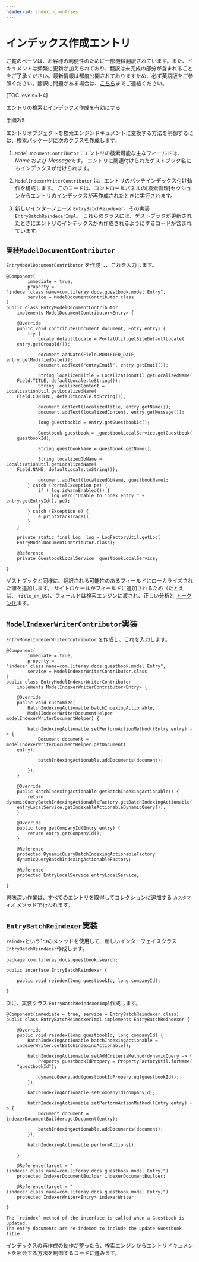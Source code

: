 ```yaml
---
header-id: indexing-entries
---
```


# インデックス作成エントリ

<p class="alert alert-info"><span class="wysiwyg-color-blue120">ご覧のページは、お客様の利便性のために一部機械翻訳されています。また、ドキュメントは頻繁に更新が加えられており、翻訳は未完成の部分が含まれることをご了承ください。最新情報は都度公開されておりますため、必ず英語版をご参照ください。翻訳に問題がある場合は、<a href="mailto:support-content-jp@liferay.com">こちら</a>までご連絡ください。</span></p>

[TOC levels=1-4]

<div class="learn-path-step row">
    <p id="stepTitle">エントリの検索とインデックス作成を有効にする</p><p>手順2/5</p>
</div>

エントリオブジェクトを検索エンジンドキュメントに変換する方法を制御するには、検索パッケージに次のクラスを作成します。

1.  `ModelDocumentContributor`：エントリの検索可能な主なフィールドは、 *Name* および *Message*です。 エントリに関連付けられたゲストブック名にもインデックスが付けられます。

2.  `ModelIndexerWriterContributor` は、エントリのバッチインデックス付け動作を構成します。 このコードは、コントロールパネルの[検索管理]セクションからエントリのインデックスが再作成されたときに実行されます。

3.  新しいインターフェース `EntryBatchReindexer`、その実装 `EntryBatchReindexerImpl`。 これらのクラスには、ゲストブックが更新されたときにエントリのインデックスが再作成されるようにするコードが含まれています。

## `実装ModelDocumentContributor`

`EntryModelDocumentContributor` を作成し、これを入力します。

    @Component(
            immediate = true,
            property = "indexer.class.name=com.liferay.docs.guestbook.model.Entry",
            service = ModelDocumentContributor.class
    )
    public class EntryModelDocumentContributor
        implements ModelDocumentContributor<Entry> {
    
        @Override
        public void contribute(Document document, Entry entry) {
            try {
                Locale defaultLocale = PortalUtil.getSiteDefaultLocale(
        entry.getGroupId());
    
                document.addDate(Field.MODIFIED_DATE, entry.getModifiedDate());
                document.addText("entryEmail", entry.getEmail());
    
                String localizedTitle = LocalizationUtil.getLocalizedName(
        Field.TITLE, defaultLocale.toString());
                String localizedContent = LocalizationUtil.getLocalizedName(
        Field.CONTENT, defaultLocale.toString());
    
                document.addText(localizedTitle, entry.getName());
                document.addText(localizedContent, entry.getMessage());
    
                long guestbookId = entry.getGuestbookId();
    
                Guestbook guestbook = _guestbookLocalService.getGuestbook(
        guestbookId);
    
                String guestbookName = guestbook.getName();
    
                String localizedGbName = LocalizationUtil.getLocalizedName(
        Field.NAME, defaultLocale.toString());
    
                document.addText(localizedGbName, guestbookName);
            } catch (PortalException pe) {
                if (_log.isWarnEnabled()) {
                    _log.warn("Unable to index entry " + entry.getEntryId(), pe);
                }
            } catch (Exception e) {
                e.printStackTrace();
            }
        }
    
        private static final Log _log = LogFactoryUtil.getLog(
        EntryModelDocumentContributor.class);
    
        @Reference
        private GuestbookLocalService _guestbookLocalService;
    
    }

ゲストブックと同様に、翻訳される可能性のあるフィールドにローカライズされた値を追加します。 サイトロケールがフィールドに追加されるため（たとえば、 `title_en_US`）、フィールドは検索エンジンに渡され、正しい分析と [トークン化](https://www.elastic.co/guide/en/elasticsearch/reference/2.4/analysis-tokenizers.html)ます。

## `ModelIndexerWriterContributor`実装

`EntryModelIndexerWriterContributor` を作成し、これを入力します。

    @Component(
            immediate = true,
            property = "indexer.class.name=com.liferay.docs.guestbook.model.Entry",
            service = ModelIndexerWriterContributor.class
    )
    public class EntryModelIndexerWriterContributor
        implements ModelIndexerWriterContributor<Entry> {
    
        @Override
        public void customize(
            BatchIndexingActionable batchIndexingActionable,
            ModelIndexerWriterDocumentHelper modelIndexerWriterDocumentHelper) {
    
            batchIndexingActionable.setPerformActionMethod((Entry entry) -> {
                Document document = modelIndexerWriterDocumentHelper.getDocument(
        entry);
    
                batchIndexingActionable.addDocuments(document);
    
            });
        }
    
        @Override
        public BatchIndexingActionable getBatchIndexingActionable() {
            return dynamicQueryBatchIndexingActionableFactory.getBatchIndexingActionable(
        entryLocalService.getIndexableActionableDynamicQuery());
        }
    
        @Override
        public long getCompanyId(Entry entry) {
            return entry.getCompanyId();
        }
    
        @Reference
        protected DynamicQueryBatchIndexingActionableFactory
        dynamicQueryBatchIndexingActionableFactory;
    
        @Reference
        protected EntryLocalService entryLocalService;
    
    }

興味深い作業は、すべてのエントリを取得してコレクションに追加する `カスタマイズ` メソッドで行われます。

## `EntryBatchReindexer`実装

`reindex`という1つのメソッドを使用して、新しいインターフェイスクラス `EntryBatchReindexer`作成します。

    package com.liferay.docs.guestbook.search;
    
    public interface EntryBatchReindexer {
    
        public void reindex(long guestbookId, long companyId);
    
    }

次に、実装クラス `EntryBatchReindexerImpl`作成します。

    @Component(immediate = true, service = EntryBatchReindexer.class)
    public class EntryBatchReindexerImpl implements EntryBatchReindexer {
    
        @Override
        public void reindex(long guestbookId, long companyId) {
            BatchIndexingActionable batchIndexingActionable =
        indexerWriter.getBatchIndexingActionable();
    
            batchIndexingActionable.setAddCriteriaMethod(dynamicQuery -> {
                Property guestbookIdPropery = PropertyFactoryUtil.forName(
        "guestbookId");
    
                dynamicQuery.add(guestbookIdPropery.eq(guestbookId));
            });
    
            batchIndexingActionable.setCompanyId(companyId);
    
            batchIndexingActionable.setPerformActionMethod((Entry entry) -> {
                Document document = indexerDocumentBuilder.getDocument(entry);
    
                batchIndexingActionable.addDocuments(document);
            });
    
            batchIndexingActionable.performActions();
    
        }
    
        @Reference(target = "(indexer.class.name=com.liferay.docs.guestbook.model.Entry)")
        protected IndexerDocumentBuilder indexerDocumentBuilder;
    
        @Reference(target = "(indexer.class.name=com.liferay.docs.guestbook.model.Entry)")
        protected IndexerWriter<Entry> indexerWriter;
    
    }
    
    The `reindex` method of the interface is called when a Guestbook is updated.
    The entry documents are re-indexed to include the update Guestbook title.

インデックスの再作成の動作が整ったら、検索エンジンからエントリドキュメントを照会する方法を制御するコードに進みます。
